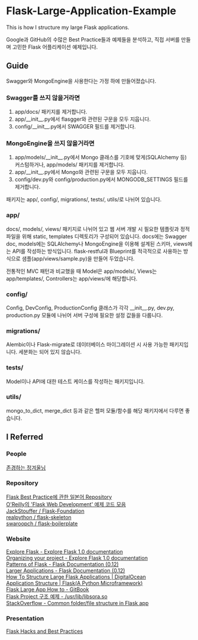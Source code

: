 # Flask-Large-Application-Example
This is how I structure my large Flask applications.

Google과 GitHub의 수많은 Best Practice들과 예제들을 분석하고, 직접 서버를 만들며 고민한 Flask 어플리케이션 예제입니다.

## Guide
Swagger와 MongoEngine을 사용한다는 가정 하에 만들어졌습니다.

### Swagger를 쓰지 않을거라면
1. app/docs/ 패키지를 제거합니다.
2. app/\_\_init\_\_.py에서 flasgger와 관련된 구문을 모두 지웁니다.
3. config/\_\_init\_\_.py에서 SWAGGER 필드를 제거합니다.

### MongoEngine을 쓰지 않을거라면
1. app/models/\_\_init\_\_.py에서 Mongo 클래스를 기호에 맞게(SQLAlchemy 등) 커스텀하거나, app/models/ 패키지를 제거합니다.
3. app/\_\_init\_\_.py에서 Mongo와 관련된 구문을 모두 지웁니다.
3. config/dev.py와 config/production.py에서 MONGODB_SETTINGS 필드를 제거합니다.

패키지는 app/, config/, migrations/, tests/, utils/로 나뉘어 있습니다.

### app/
docs/, models/, views/ 패키지로 나뉘어 있고 웹 서버 개발 시 필요한 템플릿과 정적 파일을 위해 static, templates 디렉토리가 구성되어 있습니다. docs에는 Swagger doc, models에는 SQLAlchemy나 MongoEngine을 이용해 설계된 스키마, views에는 API를 작성하는 방식입니다. flask-restful과 Blueprint를 적극적으로 사용하는 방식으로 샘플(app/views/sample.py)을 만들어 두었습니다.

전통적인 MVC 패턴과 비교했을 때 Model은 app/models/, Views는 app/templates/, Controllers는 app/views/에 해당합니다.

### config/
Config, DevConfig, ProductionConfig 클래스가 각각 \_\_init\_\_.py, dev.py, production.py 모듈에 나뉘어 서버 구성에 필요한 설정 값들을 다룹니다.

### migrations/
Alembic이나 Flask-migrate로 데이터베이스 마이그레이션 시 사용 가능한 패키지입니다. 세분화는 되어 있지 않습니다.

### tests/
Model이나 API에 대한 테스트 케이스를 작성하는 패키지입니다.

### utils/
mongo_to_dict, merge_dict 등과 같은 헬퍼 모듈/함수를 해당 패키지에서 다루면 좋습니다.

## I Referred
### People
<a href="https://github.com/JungWinter">존경하는 정겨울님</a>
### Repository
<a href="https://github.com/yoshiya0503/Flask-Best-Practices">Flask Best Practice에 관한 일본어 Repository</a>  
<a href="https://github.com/miguelgrinberg/flasky">O'Reilly의 'Flask Web Development' 예제 코드 모음</a>  
<a href="https://github.com/JackStouffer/Flask-Foundation">JackStouffer / Flask-Foundation</a>  
<a href="https://github.com/realpython/flask-skeleton/blob/master/manage.py">realpython / flask-skeleton</a>  
<a href="https://github.com/swaroopch/flask-boilerplate/tree/master/flask_application">swaroopch / flask-boilerplate</a>
### Website
<a href="https://exploreflask.com/en/latest/">Explore Flask - Explore Flask 1.0 documentation</a>  
<a href="http://exploreflask.com/en/latest/organizing.html">Organizing your project - Explore Flask 1.0 documentation</a>  
<a href="http://flask.pocoo.org/docs/0.12/patterns/">Patterns of Flask - Flask Documentation (0.12)</a>  
<a href="http://flask.pocoo.org/docs/0.12/patterns/packages/">Larger Applications - Flask Documentation (0.12)</a>  
<a href="https://www.digitalocean.com/community/tutorials/how-to-structure-large-flask-applications">How To Structure Large Flask Applications | DigitalOcean</a>  
<a href="http://flask.pocoo.org/snippets/category/application-structure/">Application Structure | Flask(A Python Microframework)</a>  
<a href="https://www.gitbook.com/book/ecod/flask-large-app-how-to/details">Flask Large App How to - GitBook</a>  
<a href="https://libsora.so/posts/flask-project-structure/">Flask Project 구조 예제 - /usr/lib/libsora.so</a>  
<a href="https://stackoverflow.com/questions/14415500/common-folder-file-structure-in-flask-app">StackOverflow - Common folder/file structure in Flask app</a>
### Presentation
<a href="http://slides.skien.cc/flask-hacks-and-best-practices/">Flask Hacks and Best Practices</a>
